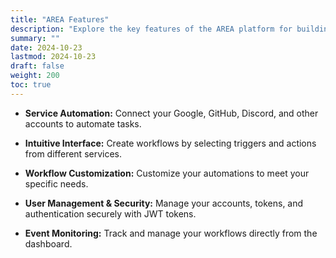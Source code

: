 ```yaml
---
title: "AREA Features"
description: "Explore the key features of the AREA platform for building automations."
summary: ""
date: 2024-10-23
lastmod: 2024-10-23
draft: false
weight: 200
toc: true
---
```


- **Service Automation:** Connect your Google, GitHub, Discord, and other accounts to automate tasks.

- **Intuitive Interface:** Create workflows by selecting triggers and actions from different services.

- **Workflow Customization:** Customize your automations to meet your specific needs.

- **User Management & Security:** Manage your accounts, tokens, and authentication securely with JWT tokens.

- **Event Monitoring:** Track and manage your workflows directly from the dashboard.
